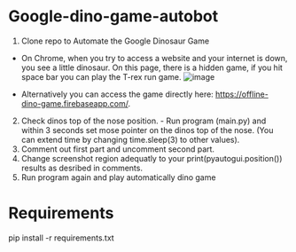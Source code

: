 # Google-dino-game-autobot
1. Clone repo to Automate the Google Dinosaur Game
 - On Chrome, when you try to access a website and your internet is down, you see a little dinosaur. On this page, there is a hidden game, if you hit space bar you can play the T-rex run game. 
 ![image](https://user-images.githubusercontent.com/125986679/229871993-ae6bb2ed-a1ea-4642-8b26-234101941e7c.png)

  - Alternatively you can access the game directly here: https://offline-dino-game.firebaseapp.com/.

2. Check dinos top of the nose position. - Run program (main.py) and within 3 seconds set mose pointer on the dinos top of the nose. (You can extend time by changing time.sleep(3) to other values).
3. Comment out first part and uncomment second part.
3. Change screenshot region adequatly to your print(pyautogui.position()) results as desribed in comments.
4. Run program again and play automatically dino game

# Requirements
pip install -r requirements.txt
